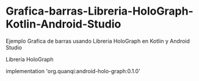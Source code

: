 # Grafica-barras-Libreria-HoloGraph-Kotlin-Android-Studio

Ejemplo Grafica de barras usando Libreria HoloGraph en Kotlin y Android Studio

Librería HoloGraph

implementation 'org.quanqi:android-holo-graph:0.1.0'
